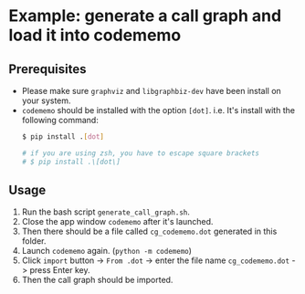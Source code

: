 # Example: generate a call graph and load it into codememo
## Prerequisites
- Please make sure `graphviz` and `libgraphbiz-dev` have been install on your system.
- `codememo` should be installed with the option `[dot]`. i.e. It's install with
    the following command:
    ```bash
    $ pip install .[dot]

    # if you are using zsh, you have to escape square brackets
    # $ pip install .\[dot\]
    ```

## Usage
1. Run the bash script `generate_call_graph.sh`.
2. Close the app window `codememo` after it's launched.
3. Then there should be a file called `cg_codememo.dot` generated in this folder.
4. Launch `codememo` again. (`python -m codememo`)
5. Click `import` button -> `From .dot` -> enter the file name `cg_codememo.dot` -> press Enter key.
6. Then the call graph should be imported.
